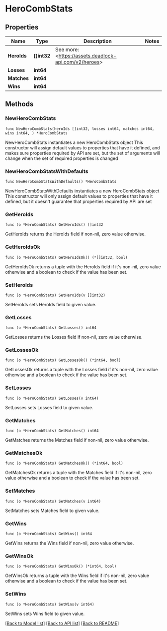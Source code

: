 # HeroCombStats

## Properties

Name | Type | Description | Notes
------------ | ------------- | ------------- | -------------
**HeroIds** | **[]int32** | See more: &lt;https://assets.deadlock-api.com/v2/heroes&gt; | 
**Losses** | **int64** |  | 
**Matches** | **int64** |  | 
**Wins** | **int64** |  | 

## Methods

### NewHeroCombStats

`func NewHeroCombStats(heroIds []int32, losses int64, matches int64, wins int64, ) *HeroCombStats`

NewHeroCombStats instantiates a new HeroCombStats object
This constructor will assign default values to properties that have it defined,
and makes sure properties required by API are set, but the set of arguments
will change when the set of required properties is changed

### NewHeroCombStatsWithDefaults

`func NewHeroCombStatsWithDefaults() *HeroCombStats`

NewHeroCombStatsWithDefaults instantiates a new HeroCombStats object
This constructor will only assign default values to properties that have it defined,
but it doesn't guarantee that properties required by API are set

### GetHeroIds

`func (o *HeroCombStats) GetHeroIds() []int32`

GetHeroIds returns the HeroIds field if non-nil, zero value otherwise.

### GetHeroIdsOk

`func (o *HeroCombStats) GetHeroIdsOk() (*[]int32, bool)`

GetHeroIdsOk returns a tuple with the HeroIds field if it's non-nil, zero value otherwise
and a boolean to check if the value has been set.

### SetHeroIds

`func (o *HeroCombStats) SetHeroIds(v []int32)`

SetHeroIds sets HeroIds field to given value.


### GetLosses

`func (o *HeroCombStats) GetLosses() int64`

GetLosses returns the Losses field if non-nil, zero value otherwise.

### GetLossesOk

`func (o *HeroCombStats) GetLossesOk() (*int64, bool)`

GetLossesOk returns a tuple with the Losses field if it's non-nil, zero value otherwise
and a boolean to check if the value has been set.

### SetLosses

`func (o *HeroCombStats) SetLosses(v int64)`

SetLosses sets Losses field to given value.


### GetMatches

`func (o *HeroCombStats) GetMatches() int64`

GetMatches returns the Matches field if non-nil, zero value otherwise.

### GetMatchesOk

`func (o *HeroCombStats) GetMatchesOk() (*int64, bool)`

GetMatchesOk returns a tuple with the Matches field if it's non-nil, zero value otherwise
and a boolean to check if the value has been set.

### SetMatches

`func (o *HeroCombStats) SetMatches(v int64)`

SetMatches sets Matches field to given value.


### GetWins

`func (o *HeroCombStats) GetWins() int64`

GetWins returns the Wins field if non-nil, zero value otherwise.

### GetWinsOk

`func (o *HeroCombStats) GetWinsOk() (*int64, bool)`

GetWinsOk returns a tuple with the Wins field if it's non-nil, zero value otherwise
and a boolean to check if the value has been set.

### SetWins

`func (o *HeroCombStats) SetWins(v int64)`

SetWins sets Wins field to given value.



[[Back to Model list]](../README.md#documentation-for-models) [[Back to API list]](../README.md#documentation-for-api-endpoints) [[Back to README]](../README.md)


